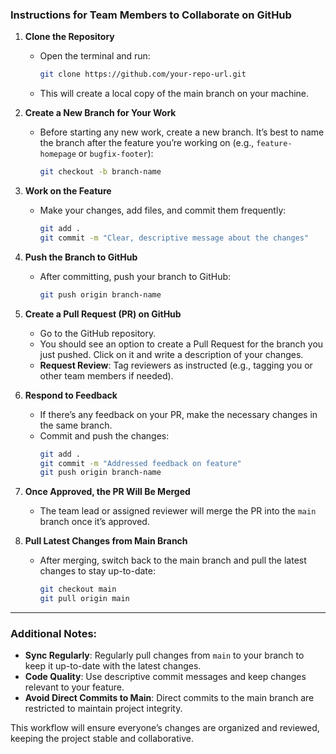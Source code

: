 
### Instructions for Team Members to Collaborate on GitHub

1. **Clone the Repository**  
   - Open the terminal and run:
     ```bash
     git clone https://github.com/your-repo-url.git
     ```
   - This will create a local copy of the main branch on your machine.

2. **Create a New Branch for Your Work**  
   - Before starting any new work, create a new branch. It’s best to name the branch after the feature you’re working on (e.g., `feature-homepage` or `bugfix-footer`):
     ```bash
     git checkout -b branch-name
     ```

3. **Work on the Feature**  
   - Make your changes, add files, and commit them frequently:
     ```bash
     git add .
     git commit -m "Clear, descriptive message about the changes"
     ```

4. **Push the Branch to GitHub**  
   - After committing, push your branch to GitHub:
     ```bash
     git push origin branch-name
     ```

5. **Create a Pull Request (PR) on GitHub**  
   - Go to the GitHub repository.
   - You should see an option to create a Pull Request for the branch you just pushed. Click on it and write a description of your changes.
   - **Request Review**: Tag reviewers as instructed (e.g., tagging you or other team members if needed).

6. **Respond to Feedback**  
   - If there’s any feedback on your PR, make the necessary changes in the same branch.
   - Commit and push the changes:
     ```bash
     git add .
     git commit -m "Addressed feedback on feature"
     git push origin branch-name
     ```

7. **Once Approved, the PR Will Be Merged**  
   - The team lead or assigned reviewer will merge the PR into the `main` branch once it’s approved.
   
8. **Pull Latest Changes from Main Branch**  
   - After merging, switch back to the main branch and pull the latest changes to stay up-to-date:
     ```bash
     git checkout main
     git pull origin main
     ```

---

### Additional Notes:
- **Sync Regularly**: Regularly pull changes from `main` to your branch to keep it up-to-date with the latest changes.
- **Code Quality**: Use descriptive commit messages and keep changes relevant to your feature.
- **Avoid Direct Commits to Main**: Direct commits to the main branch are restricted to maintain project integrity.

This workflow will ensure everyone’s changes are organized and reviewed, keeping the project stable and collaborative.
